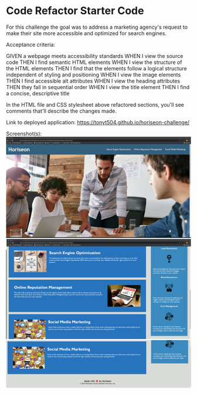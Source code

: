 # Code Refactor Starter Code


For this challenge the goal was to address a marketing agency's request to make their site more accessible and optimized for search engines. 

Acceptance criteria: 

GIVEN a webpage meets accessibility standards
WHEN I view the source code
THEN I find semantic HTML elements
WHEN I view the structure of the HTML elements
THEN I find that the elements follow a logical structure independent of styling and positioning
WHEN I view the image elements
THEN I find accessible alt attributes
WHEN I view the heading attributes
THEN they fall in sequential order
WHEN I view the title element
THEN I find a concise, descriptive title

In the HTML file and CSS stylesheet above refactored sections, you'll see comments that'll describe the changes made.

Link to deployed application: https://tonyt504.github.io/horiseon-challenge/

Screenshot(s):
![Header+NAV](./assets/images/horiseon%20-%20header%20and%20nav%20bar.png)
![Content-Benefits-Section](./assets/images/horiseon%20-%20content%20and%20benefits%20.png)
![Footer](./assets/images/horiseon%20-%20footer.png)


